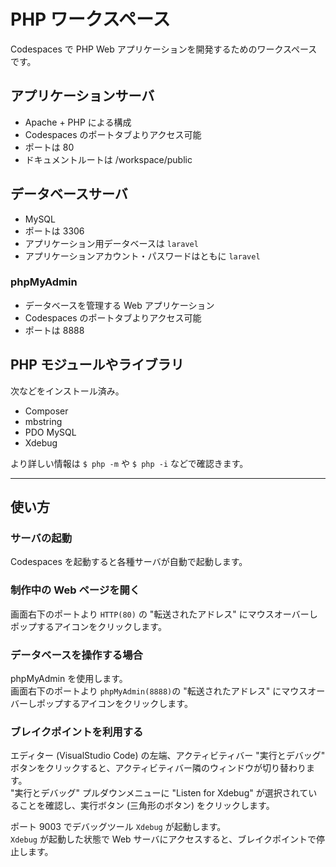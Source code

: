 # PHP ワークスペース

Codespaces で PHP Web アプリケーションを開発するためのワークスペースです。


## アプリケーションサーバ

- Apache + PHP による構成
- Codespaces のポートタブよりアクセス可能
- ポートは 80
- ドキュメントルートは /workspace/public

## データベースサーバ

- MySQL
- ポートは 3306
- アプリケーション用データベースは `laravel`
- アプリケーションアカウント・パスワードはともに `laravel`

### phpMyAdmin

- データベースを管理する Web アプリケーション
- Codespaces のポートタブよりアクセス可能
- ポートは 8888

## PHP モジュールやライブラリ

次などをインストール済み。

- Composer
- mbstring
- PDO MySQL
- Xdebug

より詳しい情報は `$ php -m` や `$ php -i` などで確認きます。

---

## 使い方

### サーバの起動

Codespaces を起動すると各種サーバが自動で起動します。

### 制作中の Web ページを開く

画面右下のポートより `HTTP(80)` の "転送されたアドレス" にマウスオーバーしポップするアイコンをクリックします。

### データベースを操作する場合

phpMyAdmin を使用します。  
画面右下のポートより `phpMyAdmin(8888)`の "転送されたアドレス" にマウスオーバーしポップするアイコンをクリックします。

### ブレイクポイントを利用する

エディター (VisualStudio Code) の左端、アクティビティバー "実行とデバッグ" ボタンをクリックすると、アクティビティバー隣のウィンドウが切り替わります。  
"実行とデバッグ" プルダウンメニューに "Listen for Xdebug" が選択されていることを確認し、実行ボタン (三角形のボタン) をクリックします。

ポート 9003 でデバッグツール `Xdebug` が起動します。  
`Xdebug` が起動した状態で Web サーバにアクセスすると、ブレイクポイントで停止します。
